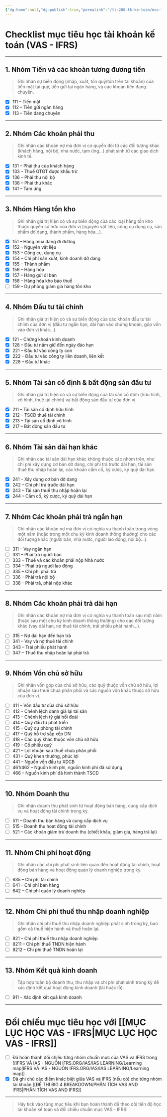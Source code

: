 ```yaml
---
{"dg-home":null,"dg-publish":true,"permalink":"/tt-200-tk-ke-toan/muc-luc-hoc-tt-200/","dgPassFrontmatter":true,"noteIcon":""}
---
```



# Checklist mục tiêu học tài khoản kế toán (VAS - IFRS)

---

## 1. Nhóm Tiền và các khoản tương đương tiền
> Ghi nhận sự biến động (nhập, xuất, tồn quỹ/tồn trên tài khoản) của tiền mặt tại quỹ, tiền gửi tại ngân hàng, và các khoản tiền đang chuyển.
- [x] 111 – Tiền mặt
- [x] 112 – Tiền gửi ngân hàng
- [x] 113 – Tiền đang chuyển

---

## 2. Nhóm Các khoản phải thu
> Ghi nhận các khoản nợ mà đơn vị có quyền đòi từ các đối tượng khác (khách hàng, nội bộ, nhà nước, tạm ứng...) phát sinh từ các giao dịch kinh tế.
- [x] 131 – Phải thu của khách hàng
- [x] 133 – Thuế GTGT được khấu trừ
- [x] 136 – Phải thu nội bộ
- [x] 138 – Phải thu khác
- [x] 141 – Tạm ứng

---

## 3. Nhóm Hàng tồn kho
> Ghi nhận giá trị hiện có và sự biến động của các loại hàng tồn kho thuộc quyền sở hữu của đơn vị (nguyên vật liệu, công cụ dụng cụ, sản phẩm dở dang, thành phẩm, hàng hóa...).
- [x] 151 – Hàng mua đang đi đường
- [x] 152 – Nguyên vật liệu
- [x] 153 – Công cụ, dụng cụ
- [x] 154 – Chi phí sản xuất, kinh doanh dở dang
- [x] 155 – Thành phẩm
- [x] 156 – Hàng hóa
- [x] 157 – Hàng gửi đi bán
- [x] 158 – Hàng hóa kho bảo thuế
- [ ] 159 – Dự phòng giảm giá hàng tồn kho

---

## 4. Nhóm Đầu tư tài chính
> Ghi nhận giá trị hiện có và sự biến động của các khoản đầu tư tài chính của đơn vị (đầu tư ngắn hạn, dài hạn vào chứng khoán, góp vốn vào đơn vị khác...).
- [x] 121 – Chứng khoán kinh doanh
- [x] 128 – Đầu tư nắm giữ đến ngày đáo hạn
- [x] 221 – Đầu tư vào công ty con
- [x] 222 – Đầu tư vào công ty liên doanh, liên kết
- [x] 228 – Đầu tư khác

---

## 5. Nhóm Tài sản cố định & bất động sản đầu tư
> Ghi nhận giá trị hiện có và sự biến động của tài sản cố định (hữu hình, vô hình, thuê tài chính) và bất động sản đầu tư của đơn vị.
- [x] 211 – Tài sản cố định hữu hình
- [x] 212 – TSCĐ thuê tài chính
- [x] 213 – Tài sản cố định vô hình
- [x] 217 – Bất động sản đầu tư

---

## 6. Nhóm Tài sản dài hạn khác
> Ghi nhận các tài sản dài hạn khác không thuộc các nhóm trên, như chi phí xây dựng cơ bản dở dang, chi phí trả trước dài hạn, tài sản thuế thu nhập hoãn lại, các khoản cầm cố, ký cược, ký quỹ dài hạn.
- [x] 241 – Xây dựng cơ bản dở dang
- [x] 242 – Chi phí trả trước dài hạn
- [x] 243 – Tài sản thuế thu nhập hoãn lại
- [x] 244 – Cầm cố, ký cược, ký quỹ dài hạn

---

## 7. Nhóm Các khoản phải trả ngắn hạn
> Ghi nhận các khoản nợ mà đơn vị có nghĩa vụ thanh toán trong vòng một năm (hoặc trong một chu kỳ kinh doanh thông thường) cho các đối tượng khác (người bán, nhà nước, người lao động, nội bộ...).
- [ ] 311 – Vay ngắn hạn
- [ ] 331 – Phải trả người bán
- [ ] 333 – Thuế và các khoản phải nộp Nhà nước
- [ ] 334 – Phải trả người lao động
- [ ] 335 – Chi phí phải trả
- [ ] 336 – Phải trả nội bộ
- [ ] 338 – Phải trả, phải nộp khác

---

## 8. Nhóm Các khoản phải trả dài hạn
> Ghi nhận các khoản nợ mà đơn vị có nghĩa vụ thanh toán sau một năm (hoặc sau một chu kỳ kinh doanh thông thường) cho các đối tượng khác (vay dài hạn, nợ thuê tài chính, trái phiếu phát hành...).
- [ ] 315 – Nợ dài hạn đến hạn trả
- [ ] 341 – Vay và nợ thuê tài chính
- [ ] 343 – Trái phiếu phát hành
- [ ] 347 – Thuế thu nhập hoãn lại phải trả

---

## 9. Nhóm Vốn chủ sở hữu
> Ghi nhận vốn góp của chủ sở hữu, các quỹ thuộc vốn chủ sở hữu, lợi nhuận sau thuế chưa phân phối và các nguồn vốn khác thuộc sở hữu của đơn vị.
- [ ] 411 – Vốn đầu tư của chủ sở hữu
- [ ] 412 – Chênh lệch đánh giá lại tài sản
- [ ] 413 – Chênh lệch tỷ giá hối đoái
- [ ] 414 – Quỹ đầu tư phát triển
- [ ] 415 – Quỹ dự phòng tài chính
- [ ] 417 – Quỹ hỗ trợ sắp xếp DN
- [ ] 418 – Các quỹ khác thuộc vốn chủ sở hữu
- [ ] 419 – Cổ phiếu quỹ
- [ ] 421 – Lợi nhuận sau thuế chưa phân phối
- [ ] 431 – Quỹ khen thưởng, phúc lợi
- [ ] 441 – Nguồn vốn đầu tư XDCB
- [ ] 461/462 – Nguồn kinh phí, nguồn kinh phí đã sử dụng
- [ ] 466 – Nguồn kinh phí đã hình thành TSCĐ

---

## 10. Nhóm Doanh thu
> Ghi nhận doanh thu phát sinh từ hoạt động bán hàng, cung cấp dịch vụ và hoạt động tài chính trong kỳ.
- [ ] 511 – Doanh thu bán hàng và cung cấp dịch vụ
- [ ] 515 – Doanh thu hoạt động tài chính
- [ ] 521 – Các khoản giảm trừ doanh thu (chiết khấu, giảm giá, hàng trả lại)

---

## 11. Nhóm Chi phí hoạt động
> Ghi nhận các chi phí phát sinh liên quan đến hoạt động tài chính, hoạt động bán hàng và hoạt động quản lý doanh nghiệp trong kỳ.
- [ ] 635 – Chi phí tài chính
- [ ] 641 – Chi phí bán hàng
- [ ] 642 – Chi phí quản lý doanh nghiệp

---

## 12. Nhóm Chi phí thuế thu nhập doanh nghiệp
> Ghi nhận chi phí thuế thu nhập doanh nghiệp phát sinh trong kỳ, bao gồm cả thuế hiện hành và thuế hoãn lại.
- [ ] 821 – Chi phí thuế thu nhập doanh nghiệp
- [ ] 8211 – Chi phí thuế TNDN hiện hành
- [ ] 8212 – Chi phí thuế TNDN hoãn lại

---

## 13. Nhóm Kết quả kinh doanh
> Tập hợp toàn bộ doanh thu, thu nhập và chi phí phát sinh trong kỳ để xác định kết quả hoạt động kinh doanh (lãi hoặc lỗ).
- [ ] 911 – Xác định kết quả kinh doanh

---

# Đối chiếu mục tiêu học với [[MỤC LỤC HỌC VAS - IFRS\|MỤC LỤC HỌC VAS - IFRS]]
- [ ] Đã hoàn thành đối chiếu từng nhóm chuẩn mực của VAS và IFRS trong [[IFRS VÀ IAS - NGUỒN IFRS.ORG/IAS/IAS LEARNING/Learning map\|IFRS VÀ IAS - NGUỒN IFRS.ORG/IAS/IAS LEARNING/Learning map]]
- [x] Đã ghi chú các điểm khác biệt giữa VAS và IFRS (nếu có) cho từng nhóm tài khoản
[[ĐỀ THI BIG 4 BREAKDOWN/PHÂN TÍCH VAS AND IFRS\|PHÂN TÍCH VAS AND IFRS]]
---

> Hãy tick vào từng mục tiêu khi bạn hoàn thành để theo dõi tiến độ học tài khoản kế toán và đối chiếu chuẩn mực VAS - IFRS!